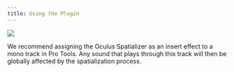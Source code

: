 ```yaml
---
title: Using the Plugin
---
```




![](/images/documentationaudiosdklatestconceptsos-aax-usage-0.png)

We recommend assigning the Oculus Spatializer as an insert effect to a mono track in Pro Tools. Any sound that plays through this track will then be globally affected by the spatialization process.
